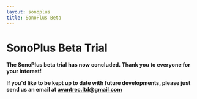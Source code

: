 ```yaml
---
layout: sonoplus
title: SonoPlus Beta
---
```


# SonoPlus Beta Trial

**The SonoPlus beta trial has now concluded. Thank you to everyone for your interest!**

**If you'd like to be kept up to date with future developments, please just send us an email at <a href="mailto:avantrec.ltd@gmail.com">avantrec.ltd@gmail.com</a>**
